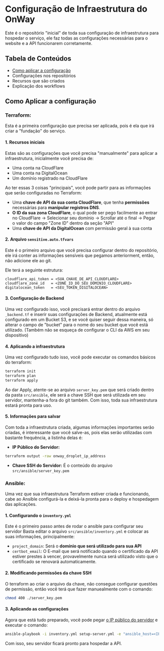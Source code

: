 # Configuração de Infraestrutura do OnWay

Este é o repositório "inicial" de toda sua configuração de infraestrutura para hospedar o serviço, ele faz todas as configurações necessárias para o website e a API funcionarem corretamente.

## Tabela de Conteúdos

- [Como aplicar a configuração](#como-aplicar-a-configuração)
- Configurações nos repositórios
- Recursos que são criados
- Explicação dos workflows

## Como Aplicar a configuração

### Terraform:
Esta é a primeira configuração que precisa ser aplicada, pois é ela que irá criar a "fundação" do serviço.

#### 1. Recursos iniciais
Estas são as configurações que você precisa "manualmente" para aplicar a infraestrutura, inicialmente você precisa de:
- Uma conta na CloudFlare
- Uma conta na DigitalOcean
- Um domínio registrado na CloudFlare

Ao ter essas 3 coisas "principais", você pode partir para as informações que serão configuradas no Terraform:
- Uma **chave de API da sua conta CloudFlare**, que tenha **permissões** necessárias para **manipular registros DNS**.
- **O ID da sua zona CloudFlare**, o qual pode ser pego facilmente ao entrar no CloudFlare -> Selecionar seu domínio -> Scrollar até o final -> Pegar o valor do campo "Zone ID" dentro da seção "API"
- Uma **chave de API da DigitalOcean** com permissão geral à sua conta

#### 2. Arquivo `sensitive.auto.tfvars`
Este é o primeiro arquivo que você precisa configurar dentro do repositório, ele irá conter as informações sensíveis que pegamos anteriorment, então, não adicione ele ao git.

Ele terá a seguinte estrutura:
```HCL
cloudflare_api_token = <SUA_CHAVE_DE_API_CLOUDFLARE>
cloudflare_zone_id   = <ZONE_ID_DO_SEU_DOMINIO_CLOUDFLARE>
digitalocean_token   = <SEU_TOKEN_DIGITALOCEAN>
```

#### 3. Configuração de Backend
Uma vez configurado isso, você precisará entrar dentro do arquivo `_backend.tf` e inserir suas configurações de Backend, atualmente está configurado em um Bucket S3, e se você quiser seguir dessa maneira, só alterar o campo de "bucket" para o nome do seu bucket que você está utilizado. (Também não se esqueça de configurar o CLI da AWS em seu dispositivo)

#### 4. Aplicando a infraestrutura
Uma vez configurado tudo isso, você pode executar os comandos básicos do terraform:
```bash
terraform init
terraform plan
terraform apply
```

Ao dar Apply, atente-se ao arquivo `server_key.pem` que será criado dentro da pasta `src/ansible`, ele será a chave SSH que será utilizada em seu servidor, mantenha-a fora do git também.
Com isso, toda sua infraestrutura estará pronta para uso.

#### 5. Informações para salvar
Com toda a infraestrutura criada, algumas informações importantes serão criadas, é interessante que você salve-as, pois elas serão utilizadas com bastante frequência, a listinha delas é:

- **IP Público do Servidor:**
```bash
terraform output -raw onway_droplet_ip_address
```

- **Chave SSH do Servidor:**
É o conteúdo do arquivo `src/ansible/server_key.pem`

### Ansible:
Uma vez que sua infraestrutura Terraform estiver criada e funcionando, cabe ao Ansible configurá-la e deixá-la pronta para o deploy e hospedagem das aplicações.

#### 1. Configurando o `inventory.yml`
Este é o primeiro passo antes de rodar o ansible para configurar seu servidor
Basta editar o arquivo `src/ansible/inventory.yml` e colocar as suas informações, principalmente:
- `project_domain`: Será o **domínio que será utilizado para sua API**
- `certbot_email`: O E-mail que será notificado quando o certificado da API estiver prestes à vencer, provavelmente nunca será utilizado visto que o certificado se renovará automaticamente.

#### 2. Modificando permissões da chave SSH
O terraform ao criar o arquivo da chave, não consegue configurar questões de permissão, então você terá que fazer manuealmente com o comando:
```bash
chmod 400 ./server_key.pem
```

#### 3. Aplicando as configurações
Agora que está tudo preparado, você pode pegar [o IP público do servidor](#5-informações-para-salvar) e executar o comando:
```bash
ansible-playbook -i inventory.yml setup-server.yml -e "ansible_host=<IP_PÚBLICO_DO_SERVIDOR>"
```
Com isso, seu servidor ficará pronto para hospedar a API.
